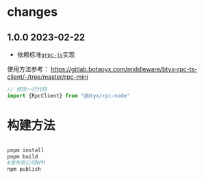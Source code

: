 
# changes 


## 1.0.0 2023-02-22

* 依赖标准[`grpc-js`](https://www.npmjs.com/package/@grpc/grpc-js)实现

使用方法参考： 
https://gitlab.botaoyx.com/middleware/btyx-rpc-ts-client/-/tree/master/rpc-mini

```ts
// 修改一行代码
import {RpcClient} from "@btyx/rpc-node"

```

# 构建方法

```bash

pnpm install 
pnpm build
#发布到公司NPM
npm publish
```


